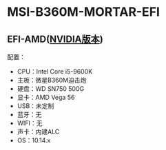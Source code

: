 # MSI-B360M-MORTAR-EFI
## EFI-AMD([NVIDIA版本](README.md))
配置：

- CPU：Intel Core i5-9600K
- 主板：微星B360M迫击炮
- 硬盘：WD SN750 500G
- 显卡：AMD Vega 56
- USB：未定制
- 蓝牙：无
- WIFI：无
- 声卡：内建ALC
- OS：10.14.x

